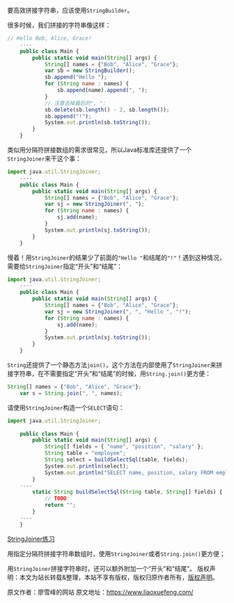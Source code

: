 


要高效拼接字符串，应该使用`StringBuilder`。

很多时候，我们拼接的字符串像这样：

```js 
// Hello Bob, Alice, Grace!
    ----
    public class Main {
        public static void main(String[] args) {
            String[] names = {"Bob", "Alice", "Grace"};
            var sb = new StringBuilder();
            sb.append("Hello ");
            for (String name : names) {
                sb.append(name).append(", ");
            }
            // 注意去掉最后的", ":
            sb.delete(sb.length() - 2, sb.length());
            sb.append("!");
            System.out.println(sb.toString());
        }
    }
```

类似用分隔符拼接数组的需求很常见，所以Java标准库还提供了一个`StringJoiner`来干这个事：


```js 
import java.util.StringJoiner;
    ----
    public class Main {
        public static void main(String[] args) {
            String[] names = {"Bob", "Alice", "Grace"};
            var sj = new StringJoiner(", ");
            for (String name : names) {
                sj.add(name);
            }
            System.out.println(sj.toString());
        }
    }
```

慢着！用`StringJoiner`的结果少了前面的`"Hello "`和结尾的`"!"`！遇到这种情况，需要给`StringJoiner`指定“开头”和“结尾”：


```js 
import java.util.StringJoiner;
    ----
    public class Main {
        public static void main(String[] args) {
            String[] names = {"Bob", "Alice", "Grace"};
            var sj = new StringJoiner(", ", "Hello ", "!");
            for (String name : names) {
                sj.add(name);
            }
            System.out.println(sj.toString());
        }
    }
```

`String`还提供了一个静态方法`join()`，这个方法在内部使用了`StringJoiner`来拼接字符串，在不需要指定“开头”和“结尾”的时候，用`String.join()`更方便：

```js 
String[] names = {"Bob", "Alice", "Grace"};
    var s = String.join(", ", names);
```

请使用`StringJoiner`构造一个`SELECT`语句：

```js 
import java.util.StringJoiner;
    
    public class Main {
        public static void main(String[] args) {
            String[] fields = { "name", "position", "salary" };
            String table = "employee";
            String select = buildSelectSql(table, fields);
            System.out.println(select);
            System.out.println("SELECT name, position, salary FROM employee".equals(select) ? "测试成功" : "测试失败");
        }
    ----
        static String buildSelectSql(String table, String[] fields) {
            // TODO:
            return "";
        }
    ----
    }
```

[StringJoiner练习](https://gitee.com/liaoxuefeng/learn-java/raw/master/practices/Java%E6%95%99%E7%A8%8B/20.%E9%9D%A2%E5%90%91%E5%AF%B9%E8%B1%A1%E7%BC%96%E7%A8%8B.1255943520012800/20.Java%E6%A0%B8%E5%BF%83%E7%B1%BB.1260576204194144/30.StringJoiner.1271993169413952/core-stringjoiner.zip)

用指定分隔符拼接字符串数组时，使用`StringJoiner`或者`String.join()`更方便；

用`StringJoiner`拼接字符串时，还可以额外附加一个“开头”和“结尾”。
版权声明：本文为站长转载&整理，本站不享有版权，版权归原作者所有，[版权声明](https://gitee.com/hezhiyuan007/java-notes/raw/master/disclaimer.md)。




原文作者：廖雪峰的网站 原文地址：https://www.liaoxuefeng.com/